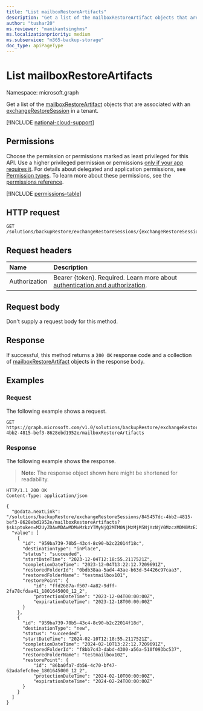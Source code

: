 ```yaml
---
title: "List mailboxRestoreArtifacts"
description: "Get a list of the mailboxRestoreArtifact objects that are associated with an exchangeRestoreSession."
author: "tushar20"
ms.reviewer: "manikantsinghms"
ms.localizationpriority: medium
ms.subservice: "m365-backup-storage"
doc_type: apiPageType
---
```


# List mailboxRestoreArtifacts

Namespace: microsoft.graph

Get a list of the [mailboxRestoreArtifact](../resources/mailboxrestoreartifact.md) objects that are associated with an [exchangeRestoreSession](../resources/exchangerestoresession.md) in a tenant.

[!INCLUDE [national-cloud-support](../../includes/global-only.md)]

## Permissions

Choose the permission or permissions marked as least privileged for this API. Use a higher privileged permission or permissions [only if your app requires it](/graph/permissions-overview#best-practices-for-using-microsoft-graph-permissions). For details about delegated and application permissions, see [Permission types](/graph/permissions-overview#permission-types). To learn more about these permissions, see the [permissions reference](/graph/permissions-reference).

<!-- { "blockType": "permissions", "name": "exchangerestoresession_list_mailboxrestoreartifacts" } -->
[!INCLUDE [permissions-table](../includes/permissions/exchangerestoresession-list-mailboxrestoreartifacts-permissions.md)]

## HTTP request

<!-- {
  "blockType": "ignored"
}
-->
``` http
GET /solutions/backupRestore/exchangeRestoreSessions/{exchangeRestoreSessionId}/mailboxRestoreArtifacts
```

## Request headers

|Name|Description|
|:---|:---|
|Authorization|Bearer {token}. Required. Learn more about [authentication and authorization](/graph/auth/auth-concepts).|

## Request body

Don't supply a request body for this method.

## Response

If successful, this method returns a `200 OK` response code and a collection of [mailboxRestoreArtifact](../resources/mailboxrestoreartifact.md) objects in the response body.

## Examples

### Request

The following example shows a request.

<!-- {
  "blockType": "request",
  "name": "mailboxrestoreartifact_list"
}
-->
``` http
GET https://graph.microsoft.com/v1.0/solutions/backupRestore/exchangeRestoreSessions/845457dc-4bb2-4815-bef3-8628ebd1952e/mailboxRestoreArtifacts
```

### Response

The following example shows the response.
>**Note:** The response object shown here might be shortened for readability.
<!-- {
  "blockType": "response",
  "truncated": true,
  "@odata.type": "Collection(microsoft.graph.mailboxRestoreArtifact)"
}
-->
``` http
HTTP/1.1 200 OK
Content-Type: application/json

{
  "@odata.nextLink": "/solutions/backupRestore/exchangeRestoreSessions/845457dc-4bb2-4815-bef3-8628ebd1952e/mailboxRestoreArtifacts?$skiptoken=M2UyZDAwMDAwMDMxMzkzYTMyNjQ2MTM0NjMzMjM5NjYzNjY0MzczMDM0MzE2NTYzNjEzNzMwNjIzNjMzMzg2MjM0MzM2NDM0MzUzNDMzMzc0MDc0Njg3MjY1NjE2NDJlNzYzMjAxZThmYjY4M2Y3ODAxMDAwMDg4NjA5ODdhNzgwMTAwMDB8MTYxNjk2NDUwOTgzMg%3d%3d",
  "value": [
    {
      "id": "959ba739-70b5-43c4-8c90-b2c22014f18c",
      "destinationType": "inPlace",
      "status": "succeeded",
      "startDateTime": "2023-12-04T12:18:55.2117521Z",
      "completionDateTime": "2023-12-04T13:22:12.7209691Z",
      "restoredFolderId": "0bdb38aa-5ad4-43ae-b63d-54426c97caa3",
      "restoredFolderName": "testmailbox101",
      "restorePoint": {
          "id": "ffd2687a-f507-4a82-9dff-2fa78cfdaa41_1801645000_12_2",
          "protectionDateTime": "2023-12-04T00:00:00Z",
          "expirationDateTime": "2023-12-18T00:00:00Z"
      }
    },
    {
      "id": "959ba739-70b5-43c4-8c90-b2c22014f18d",
      "destinationType": "new",
      "status": "succeeded",
      "startDateTime": "2024-02-10T12:18:55.2117521Z",
      "completionDateTime": "2024-02-10T13:22:12.7209691Z",
      "restoredFolderId": "f8bb7c43-dabd-4300-a56a-510f093bc537",
      "restoredFolderName": "testmailbox102",
      "restorePoint": {
          "id": "86ba0fa7-db56-4c70-bf47-62adafefc0ee_1801645000_12_2",
          "protectionDateTime": "2024-02-10T00:00:00Z",
          "expirationDateTime": "2024-02-24T00:00:00Z"
      }
    }
  ]
}
```

